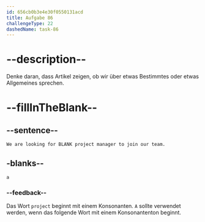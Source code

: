 ```yaml
---
id: 656cb0b3e4e30f0550131acd
title: Aufgabe 86
challengeType: 22
dashedName: task-86
---
```


# --description--

Denke daran, dass Artikel zeigen, ob wir über etwas Bestimmtes oder etwas Allgemeines sprechen.

# --fillInTheBlank--

## --sentence--

`We are looking for BLANK project manager to join our team.`

## -blanks--

`a`

### --feedback--

Das Wort `project` beginnt mit einem Konsonanten. `A` sollte verwendet werden, wenn das folgende Wort mit einem Konsonantenton beginnt.
